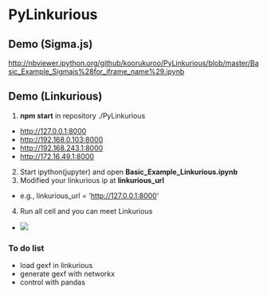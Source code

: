 # PyLinkurious
## Demo (Sigma.js)
http://nbviewer.ipython.org/github/koorukuroo/PyLinkurious/blob/master/Basic_Example_Sigmajs%28for_iframe_name%29.ipynb

## Demo (Linkurious)
1. **npm start** in repository ./PyLinkurious
  -  http://127.0.0.1:8000
  -  http://192.168.0.103:8000
  -  http://192.168.243.1:8000
  -  http://172.16.49.1:8000
2. Start ipython(jupyter) and open **Basic_Example_Linkurious.ipynb**
3. Modified your linkurious ip at **linkurious_url**
  -  e.g., linkurious_url = 'http://127.0.0.1:8000'
4. Run all cell and you can meet Linkurious
  -  ![](http://i.imgur.com/wdp9qIl.png)


### To do list
- load gexf in linkurious
- generate gexf with networkx
- control with pandas
